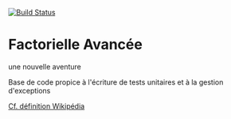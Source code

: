 [![Build Status](https://travis-ci.org/valsimplon/FactorielleAvancee.svg?branch=init)](https://travis-ci.org/valsimplon/FactorielleAvancee)

# Factorielle Avancée

une nouvelle aventure

Base de code propice à l'écriture de tests unitaires et à la gestion d'exceptions

[Cf. définition Wikipédia](https://fr.wikipedia.org/wiki/Factorielle)
